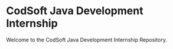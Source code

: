 # CodSoft Java Development Internship
Welcome to the CodSoft Java Development Internship Repository.
